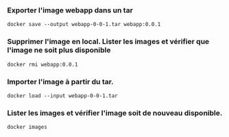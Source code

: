
### Exporter l'image webapp dans un tar
```docker save --output webapp-0-0-1.tar webapp:0.0.1```

### Supprimer l'image en local. Lister les images et vérifier que l'image ne soit plus disponible
```docker rmi webapp:0.0.1```

### Importer l'image à partir du tar. 
```docker load --input webapp-0-0-1.tar```

### Lister les images et vérifier l'image soit de nouveau disponible.
```docker images```

